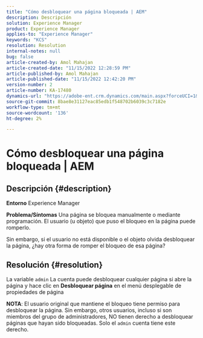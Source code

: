 ```yaml
---
title: "Cómo desbloquear una página bloqueada | AEM"
description: Descripción
solution: Experience Manager
product: Experience Manager
applies-to: "Experience Manager"
keywords: "KCS"
resolution: Resolution
internal-notes: null
bug: false
article-created-by: Amol Mahajan
article-created-date: "11/15/2022 12:28:59 PM"
article-published-by: Amol Mahajan
article-published-date: "11/15/2022 12:42:20 PM"
version-number: 2
article-number: KA-17480
dynamics-url: "https://adobe-ent.crm.dynamics.com/main.aspx?forceUCI=1&pagetype=entityrecord&etn=knowledgearticle&id=0b30dc0f-e164-ed11-9561-6045bd006a22"
source-git-commit: 8bae8e31127eac85edb1f548702b6039c3c7182e
workflow-type: tm+mt
source-wordcount: '136'
ht-degree: 2%

---
```


# Cómo desbloquear una página bloqueada | AEM

## Descripción {#description}

<b>Entorno</b>
Experience Manager


<b>Problema/Síntomas</b>
Una página se bloquea manualmente o mediante programación. El usuario (u objeto) que puso el bloqueo en la página puede romperlo.

Sin embargo, si el usuario no está disponible o el objeto olvida desbloquear la página, ¿hay otra forma de romper el bloqueo de esa página?


## Resolución {#resolution}


La variable `admin` La cuenta puede desbloquear cualquier página si abre la página y hace clic en <b>Desbloquear página</b> en el menú desplegable de propiedades de página

<b>NOTA</b>: El usuario original que mantiene el bloqueo tiene permiso para desbloquear la página. Sin embargo, otros usuarios, incluso si son miembros del grupo de administradores, NO tienen derecho a desbloquear páginas que hayan sido bloqueadas. Solo el `admin` cuenta tiene este derecho.
